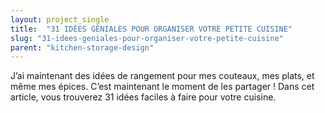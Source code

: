 ```yaml
---
layout: project_single
title:  "31 IDÉES GÉNIALES POUR ORGANISER VOTRE PETITE CUISINE"
slug: "31-idees-geniales-pour-organiser-votre-petite-cuisine"
parent: "kitchen-storage-design"
---
```

J’ai maintenant des idées de rangement pour mes couteaux, mes plats, et même mes épices. C’est maintenant le moment de les partager ! Dans cet article, vous trouverez 31 idées faciles à faire pour votre cuisine.